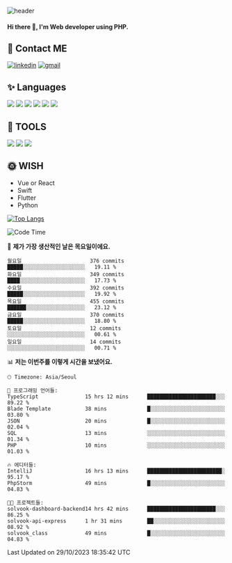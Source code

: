 ![header](https://capsule-render.vercel.app/api?type=waving&color=auto&height=300&section=header&text=Elin&fontSize=90&animation=twinkling)

#### Hi there 👋, I'm <b>Web developer</b> using PHP. ####

<!--
- 🔭 I’m currently working on Uniwill
- 🌱 I’m currently learning Vue or React or Python.
-->

<!---#### I am PHP developer --->

## 💌 Contact ME ###
[<img src='https://img.shields.io/badge/-EunjiKo-%230A66C2?style=flat-square&logo=LinkedIn&logoColor=white' alt='linkedin'>](https://www.linkedin.com/in/https://www.linkedin.com/in/eunji-ko-00a907164//)  [<img src='https://img.shields.io/badge/-einee214%40gmail.com-%23EA4335?style=flat-square&logo=Gmail&logoColor=white' alt='gmail'>](einee214@gmail.com)  


## ✨ Languages
<img src='https://img.shields.io/badge/-PHP-%23777BB4?style=for-the-badge&logo=PHP&logoColor=white'> <img src='https://img.shields.io/badge/-Laravel-%23FF2D20?style=for-the-badge&logo=Laravel&logoColor=white'> <img src='https://img.shields.io/badge/Jquery-%230769AD?style=for-the-badge&logo=Jquery&logoColor=white'> <img src='https://img.shields.io/badge/CSS3-%231572B6?style=for-the-badge&logo=CSS3&logoColor=white'> <img src='https://img.shields.io/badge/Bootstrap-%237952B3?style=for-the-badge&logo=Bootstrap&logoColor=white' > <img src='https://img.shields.io/badge/MySQL-%234479A1?style=for-the-badge&logo=MySQL&logoColor=white' >

## 🌷 TOOLS
<img src='https://img.shields.io/badge/PHPSTORM-%23000000?style=for-the-badge&logo=PhpStorm&logoColor=white' > <img src='https://img.shields.io/badge/GitLab-%23FCA121?style=for-the-badge&logo=GitLab&logoColor=white' > <img src='https://img.shields.io/badge/GitHub-%23181717?style=for-the-badge&logo=GitHub&logoColor=white'>


## 🌞 WISH
- Vue or React
- Swift
- Flutter
- Python


[![Top Langs](https://github-readme-stats.vercel.app/api/top-langs/?username=ein214&layout=compact)](https://github.com/anuraghazra/github-readme-stats)

<!--START_SECTION:waka-->
![Code Time](http://img.shields.io/badge/Code%20Time-3%2C007%20hrs%2031%20mins-blue)

📅 **제가 가장 생산적인 날은 목요일이에요.** 

```text
월요일                      376 commits         █████░░░░░░░░░░░░░░░░░░░░   19.11 % 
화요일                      349 commits         ████░░░░░░░░░░░░░░░░░░░░░   17.73 % 
수요일                      392 commits         █████░░░░░░░░░░░░░░░░░░░░   19.92 % 
목요일                      455 commits         ██████░░░░░░░░░░░░░░░░░░░   23.12 % 
금요일                      370 commits         █████░░░░░░░░░░░░░░░░░░░░   18.80 % 
토요일                      12 commits          ░░░░░░░░░░░░░░░░░░░░░░░░░   00.61 % 
일요일                      14 commits          ░░░░░░░░░░░░░░░░░░░░░░░░░   00.71 % 
```


📊 **저는 이번주를 이렇게 시간을 보냈어요.** 

```text
🕑︎ Timezone: Asia/Seoul

💬 프로그래밍 언어들: 
TypeScript               15 hrs 12 mins      ██████████████████████░░░   89.22 % 
Blade Template           38 mins             █░░░░░░░░░░░░░░░░░░░░░░░░   03.80 % 
JSON                     20 mins             █░░░░░░░░░░░░░░░░░░░░░░░░   02.04 % 
SQL                      13 mins             ░░░░░░░░░░░░░░░░░░░░░░░░░   01.34 % 
PHP                      10 mins             ░░░░░░░░░░░░░░░░░░░░░░░░░   01.03 % 

🔥 에디터들: 
IntelliJ                 16 hrs 13 mins      ████████████████████████░   95.17 % 
PhpStorm                 49 mins             █░░░░░░░░░░░░░░░░░░░░░░░░   04.83 % 

🐱‍💻 프로젝트들: 
solvook-dashboard-backend14 hrs 42 mins      ██████████████████████░░░   86.25 % 
solvook-api-express      1 hr 31 mins        ██░░░░░░░░░░░░░░░░░░░░░░░   08.92 % 
solvook_class            49 mins             █░░░░░░░░░░░░░░░░░░░░░░░░   04.83 % 
```


 Last Updated on 29/10/2023 18:35:42 UTC
<!--END_SECTION:waka-->

<!---![GitHub stats](https://github-readme-stats.vercel.app/api?username=ein214&show_icons=true&theme=dracula)  --->



